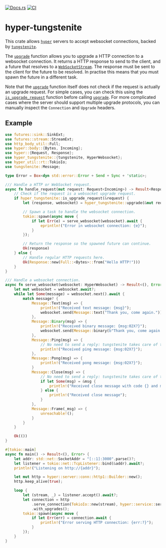 [![Docs.rs](https://docs.rs/hyper-tungstenite/badge.svg)](https://docs.rs/crate/hyper-tungstenite/)
[![CI](https://github.com/de-vri-es/hyper-tungstenite-rs/workflows/CI/badge.svg)](https://github.com/de-vri-es/hyper-tungstenite-rs/actions?query=workflow%3ACI+branch%3Amain)

# hyper-tungstenite

This crate allows [`hyper`](https://docs.rs/hyper) servers to accept websocket connections, backed by [`tungstenite`](https://docs.rs/tungstenite).

The [`upgrade`] function allows you to upgrade a HTTP connection to a websocket connection.
It returns a HTTP response to send to the client, and a future that resolves to a [`WebSocketStream`].
The response must be sent to the client for the future to be resolved.
In practise this means that you must spawn the future in a different task.

Note that the [`upgrade`] function itself does not check if the request is actually an upgrade request.
For simple cases, you can check this using the [`is_upgrade_request`] function before calling [`upgrade`].
For more complicated cases where the server should support multiple upgrade protocols,
you can manually inspect the `Connection` and `Upgrade` headers.

## Example
```rust
use futures::sink::SinkExt;
use futures::stream::StreamExt;
use http_body_util::Full;
use hyper::body::{Bytes, Incoming};
use hyper::{Request, Response};
use hyper_tungstenite::{tungstenite, HyperWebsocket};
use hyper_util::rt::TokioIo;
use tungstenite::Message;

type Error = Box<dyn std::error::Error + Send + Sync + 'static>;

/// Handle a HTTP or WebSocket request.
async fn handle_request(mut request: Request<Incoming>) -> Result<Response<Full<Bytes>>, Error> {
    // Check if the request is a websocket upgrade request.
    if hyper_tungstenite::is_upgrade_request(&request) {
        let (response, websocket) = hyper_tungstenite::upgrade(&mut request, None)?;

        // Spawn a task to handle the websocket connection.
        tokio::spawn(async move {
            if let Err(e) = serve_websocket(websocket).await {
                eprintln!("Error in websocket connection: {e}");
            }
        });

        // Return the response so the spawned future can continue.
        Ok(response)
    } else {
        // Handle regular HTTP requests here.
        Ok(Response::new(Full::<Bytes>::from("Hello HTTP!")))
    }
}

/// Handle a websocket connection.
async fn serve_websocket(websocket: HyperWebsocket) -> Result<(), Error> {
    let mut websocket = websocket.await?;
    while let Some(message) = websocket.next().await {
        match message? {
            Message::Text(msg) => {
                println!("Received text message: {msg}");
                websocket.send(Message::text("Thank you, come again.")).await?;
            },
            Message::Binary(msg) => {
                println!("Received binary message: {msg:02X?}");
                websocket.send(Message::binary(b"Thank you, come again.".to_vec())).await?;
            },
            Message::Ping(msg) => {
                // No need to send a reply: tungstenite takes care of this for you.
                println!("Received ping message: {msg:02X?}");
            },
            Message::Pong(msg) => {
                println!("Received pong message: {msg:02X?}");
            }
            Message::Close(msg) => {
                // No need to send a reply: tungstenite takes care of this for you.
                if let Some(msg) = &msg {
                    println!("Received close message with code {} and message: {}", msg.code, msg.reason);
                } else {
                    println!("Received close message");
                }
            },
            Message::Frame(_msg) => {
                unreachable!();
            }
        }
    }

    Ok(())
}

#[tokio::main]
async fn main() -> Result<(), Error> {
    let addr: std::net::SocketAddr = "[::1]:3000".parse()?;
    let listener = tokio::net::TcpListener::bind(&addr).await?;
    println!("Listening on http://{addr}");

    let mut http = hyper::server::conn::http1::Builder::new();
    http.keep_alive(true);

    loop {
        let (stream, _) = listener.accept().await?;
        let connection = http
            .serve_connection(TokioIo::new(stream), hyper::service::service_fn(handle_request))
            .with_upgrades();
        tokio::spawn(async move {
            if let Err(err) = connection.await {
                println!("Error serving HTTP connection: {err:?}");
            }
        });
    }
}
```

[`upgrade`]: https://docs.rs/hyper-tungstenite/latest/hyper_tungstenite/fn.upgrade.html
[`WebSocketStream`]: https://docs.rs/hyper-tungstenite/latest/hyper_tungstenite/struct.WebSocketStream.html
[`is_upgrade_request`]: https://docs.rs/hyper-tungstenite/latest/hyper_tungstenite/fn.is_upgrade_request.html
